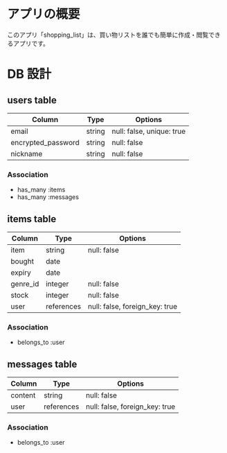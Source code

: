 # アプリの概要

このアプリ「shopping_list」は、買い物リストを誰でも簡単に作成・閲覧できるアプリです。

# DB 設計

## users table

| Column             | Type   | Options                   |
|--------------------|--------|---------------------------|
| email              | string | null: false, unique: true |
| encrypted_password | string | null: false               |
| nickname           | string | null: false               |

### Association

- has_many :items
- has_many :messages


## items table

| Column           | Type       | Options                        |
|------------------|------------|--------------------------------|
| item             | string     | null: false                    |
| bought           | date       |                                |
| expiry           | date       |                                |
| genre_id         | integer    | null: false                    |
| stock            | integer    | null: false                    |
| user             | references | null: false, foreign_key: true |

### Association

- belongs_to :user


## messages table

| Column | Type       | Options                        |
|--------|------------|--------------------------------|
| content| string     | null: false                    |
| user   | references | null: false, foreign_key: true |

### Association

- belongs_to :user
